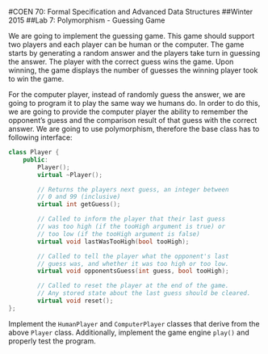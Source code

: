 #COEN 70: Formal Specification and Advanced Data Structures
##Winter 2015 
##Lab 7: Polymorphism - Guessing Game

We are going to implement the guessing game. This game should support two players and each player can be human or the computer. The game starts by generating a random answer and the players take turn in guessing the answer. The player with the correct guess wins the game. Upon winning, the game displays the number of guesses the winning player took to win the game. 

For the computer player, instead of randomly guess the answer, we are going to program it to play the same way we humans do. In order to do this, we are going to provide the computer player the ability to remember the opponent’s guess and the comparison result of that guess with the correct answer. We are going to use polymorphism, therefore the base class has to following interface:

```C++
class Player { 
	public:
		Player();
		virtual ~Player();

		// Returns the players next guess, an integer between
		// 0 and 99 (inclusive)
		virtual int getGuess();

		// Called to inform the player that their last guess
		// was too high (if the tooHigh argument is true) or
		// too low (if the tooHigh argument is false)
		virtual void lastWasTooHigh(bool tooHigh);

		// Called to tell the player what the opponent's last
		// guess was, and whether it was too high or too low.
		virtual void opponentsGuess(int guess, bool tooHigh);

		// Called to reset the player at the end of the game.
		// Any stored state about the last guess should be cleared.
		virtual void reset();
};
```
Implement the `HumanPlayer` and `ComputerPlayer` classes that derive from the above `Player` class. Additionally, implement the game engine `play()` and properly test the program.